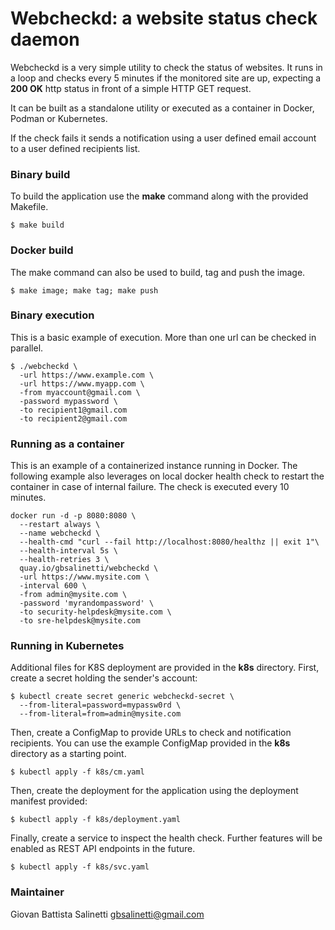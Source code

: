 # Webcheckd: a website status check daemon

Webcheckd is a very simple utility to check the status of websites.
It runs in a loop and checks every 5 minutes if the monitored site are up, 
expecting a **200 OK** http status in front of a simple HTTP GET request.

It can be built as a standalone utility or executed as a container in Docker,
Podman or Kubernetes.

If the check fails it sends a notification using a user defined email account
to a user defined recipients list.

### Binary build
To build the application use the **make** command along with the provided 
Makefile.
```
$ make build
```

### Docker build
The make command can also be used to build, tag and push the image.
```
$ make image; make tag; make push
```

### Binary execution
This is a basic example of execution. More than one url can be checked in 
parallel.
```
$ ./webcheckd \
  -url https://www.example.com \
  -url https://www.myapp.com \
  -from myaccount@gmail.com \
  -password mypassword \
  -to recipient1@gmail.com 
  -to recipient2@gmail.com
```

### Running as a container
This is an example of a containerized instance running in Docker. The following
example also leverages on local docker health check to restart the container
in case of internal failure. The check is executed every 10 minutes.
```
docker run -d -p 8080:8080 \
  --restart always \
  --name webcheckd \
  --health-cmd "curl --fail http://localhost:8080/healthz || exit 1"\
  --health-interval 5s \
  --health-retries 3 \
  quay.io/gbsalinetti/webcheckd \
  -url https://www.mysite.com \
  -interval 600 \
  -from admin@mysite.com \
  -password 'myrandompassword' \
  -to security-helpdesk@mysite.com \
  -to sre-helpdesk@mysite.com
```

### Running in Kubernetes
Additional files for K8S deployment are provided in the **k8s** directory.
First, create a secret holding the sender's account:
```
$ kubectl create secret generic webcheckd-secret \
  --from-literal=password=mypassw0rd \
  --from-literal=from=admin@mysite.com
```

Then, create a ConfigMap to provide URLs to check and notification recipients.
You can use the example ConfigMap provided in the **k8s** directory as a 
starting point.
```
$ kubectl apply -f k8s/cm.yaml
```

Then, create the deployment for the application using the deployment manifest
provided:
```
$ kubectl apply -f k8s/deployment.yaml
```

Finally, create a service to inspect the health check. Further features will
be enabled as REST API endpoints in the future.
```
$ kubectl apply -f k8s/svc.yaml
```

### Maintainer
Giovan Battista Salinetti <gbsalinetti@gmail.com>
